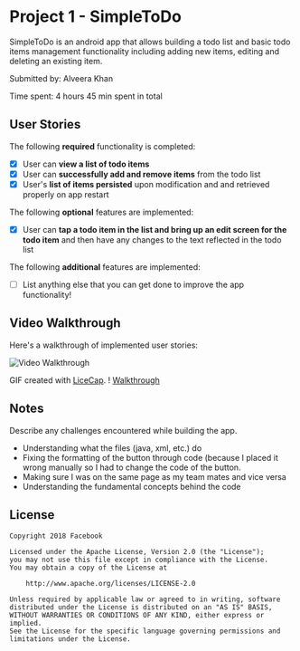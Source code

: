 # Project 1 - SimpleToDo

SimpleToDo is an android app that allows building a todo list and basic todo items management functionality including adding new items, editing and deleting an existing item.

Submitted by: Alveera Khan

Time spent: 4 hours 45 min spent in total

## User Stories

The following **required** functionality is completed:

* [x] User can **view a list of todo items**
* [x] User can **successfully add and remove items** from the todo list
* [x] User's **list of items persisted** upon modification and and retrieved properly on app restart

The following **optional** features are implemented:

* [x] User can **tap a todo item in the list and bring up an edit screen for the todo item** and then have any changes to the text reflected in the todo list

The following **additional** features are implemented:

* [ ] List anything else that you can get done to improve the app functionality!

## Video Walkthrough

Here's a walkthrough of implemented user stories:

<img src='http://g.recordit.co/WhLTp5e95G.gif' title='Video Walkthrough' width='' alt='Video Walkthrough' />

GIF created with [LiceCap](http://www.cockos.com/licecap/).
! [Walkthrough](GIFSimplyToDo.gif)

## Notes

Describe any challenges encountered while building the app.

* Understanding what the files (java, xml, etc.) do
* Fixing the formatting of the button through code (because I placed it wrong manually so I had to change the code of the button.
* Making sure I was on the same page as my team mates and vice versa
* Understanding the fundamental concepts behind the code

## License

    Copyright 2018 Facebook

    Licensed under the Apache License, Version 2.0 (the "License");
    you may not use this file except in compliance with the License.
    You may obtain a copy of the License at

        http://www.apache.org/licenses/LICENSE-2.0

    Unless required by applicable law or agreed to in writing, software
    distributed under the License is distributed on an "AS IS" BASIS,
    WITHOUT WARRANTIES OR CONDITIONS OF ANY KIND, either express or implied.
    See the License for the specific language governing permissions and
    limitations under the License.
